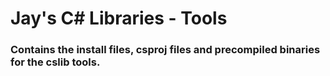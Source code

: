 # Jay's C# Libraries - Tools
### Contains the install files, csproj files and precompiled binaries for the cslib tools.
